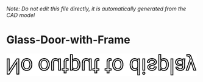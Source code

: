 ###### Note: Do not edit this file directly, it is automatically generated from the CAD model

# Glass-Door-with-Frame

![](/project.svg)



 

